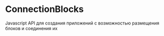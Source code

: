 # ConnectionBlocks
Javascript API для создания приложений с возможностью размещения блоков и соединения их
